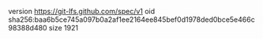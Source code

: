 version https://git-lfs.github.com/spec/v1
oid sha256:baa6b5ce745a097b0a2af1ee2164ee845bef0d1978ded0bce5e466c98388d480
size 1921
